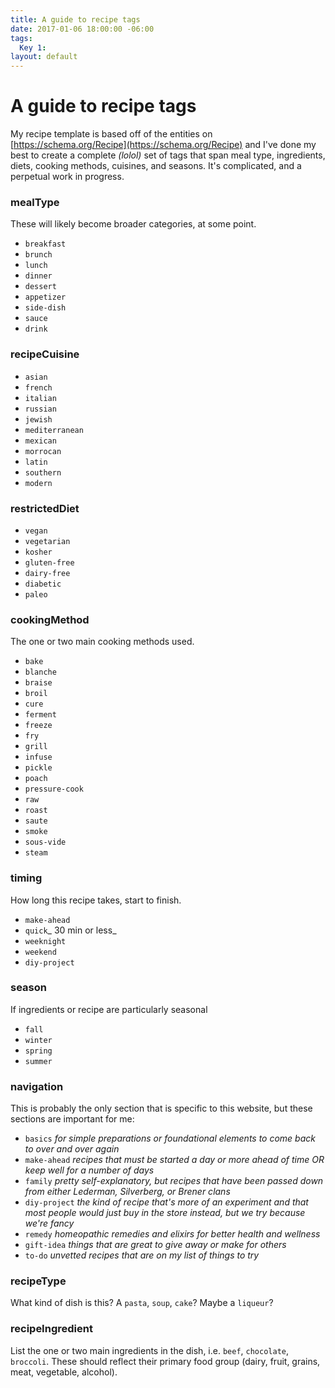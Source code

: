 ```yaml
---
title: A guide to recipe tags
date: 2017-01-06 18:00:00 -06:00
tags:
  Key 1: 
layout: default
---
```


# A guide to recipe tags

My recipe template is based off of the entities on [https://schema.org/Recipe](https://schema.org/Recipe) and I've done my best to create a complete _(lolol)_ set of tags that span meal type, ingredients, diets, cooking methods, cuisines, and seasons. It's complicated, and a perpetual work in progress.

### mealType

These will likely become broader categories, at some point.

*   `breakfast`
*   `brunch`
*   `lunch`
*   `dinner`
*   `dessert`
*   `appetizer`
*   `side-dish`
*   `sauce`
*   `drink`

### recipeCuisine

*   `asian`
*   `french`
*   `italian`
*   `russian`
*   `jewish`
*   `mediterranean`
*   `mexican`
* 	`morrocan`
*   `latin`
*	`southern`
*	`modern`

### restrictedDiet

*   `vegan`
*   `vegetarian`
*   `kosher`
*   `gluten-free`
*   `dairy-free`
*   `diabetic`
*   `paleo`

### cookingMethod

The one or two main cooking methods used.

*   `bake`
*   `blanche`
*   `braise`
*   `broil`
*   `cure`
*   `ferment`
*   `freeze`
*   `fry`
*   `grill`
*   `infuse`
*   `pickle`
*   `poach`
*   `pressure-cook`
*   `raw`
*   `roast`
*   `saute`
*   `smoke`
*   `sous-vide`
*   `steam`


### timing

How long this recipe takes, start to finish.

*   `make-ahead`
*   `quick`_ 30 min or less_
*   `weeknight`
*   `weekend`
*   `diy-project`

### season

If ingredients or recipe are particularly seasonal

*   `fall`
*   `winter`
*   `spring`
*   `summer`

### navigation

This is probably the only section that is specific to this website, but these sections are important for me:

*   `basics` _for simple preparations or foundational elements to come back to over and over again_
*   `make-ahead` _recipes that must be started a day or more ahead of time OR keep well for a number of days_
*   `family` _pretty self-explanatory, but recipes that have been passed down from either Lederman, Silverberg, or Brener clans_
*   `diy-project` _the kind of recipe that's more of an experiment and that most people would just buy in the store instead, but we try because we're fancy_
*   `remedy` _homeopathic remedies and elixirs for better health and wellness_
*   `gift-idea` _things that are great to give away or make for others_
*   `to-do` _unvetted recipes that are on my list of things to try_

### recipeType

What kind of dish is this? A `pasta`, `soup`, `cake`? Maybe a `liqueur`?

### recipeIngredient

List the one or two main ingredients in the dish, i.e. `beef`, `chocolate`, `broccoli`. These should reflect their primary food group (dairy, fruit, grains, meat, vegetable, alcohol).
